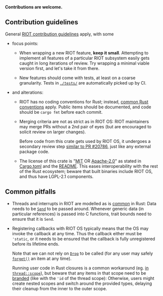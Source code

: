 **Contributions are welcome.**

## Contribution guidelines

General [RIOT contribution guidelines](https://github.com/RIOT-OS/RIOT/blob/master/CONTRIBUTING.md) apply,
with some

* focus points:

    * When wrapping a new RIOT feature, **keep it small**.
      Attempting to implement all features of a particular RIOT subsystem easily gets caught in long iterations of review.
      Try wrapping a minimal viable version first, and let's take it from there.

    * New features should come with tests, at least on a coarse granularity.
      Tests in [`./tests/`](tests) are automatically picked up by CI.

* and alterations:

    * RIOT has no coding conventions for Rust;
      instead, [common Rust conventions](https://doc.rust-lang.org/stable/style-guide/) apply.
      Public items should be documented,
      and code should be `cargo fmt` before each commit.

    * Merging criteria are not as strict as in RIOT OS:
      RIOT maintainers may merge PRs without a 2nd pair of eyes
      (but are encouraged to solicit review on larger changes).

      Before code from this crate gets used by RIOT OS,
      it undergoes a secondary review step [similar to PR #20786](https://github.com/RIOT-OS/RIOT/pull/20786),
      just like any external package code.

    * The license of this crate is "[MIT](https://spdx.org/licenses/MIT.html) OR [Apache-2.0](https://spdx.org/licenses/Apache-2.0.html)" as stated in [Cargo.toml](Cargo.toml) and the [README](README.md).
      This eases interoperability with the rest of the Rust ecosystem;
      beware that built binaries include RIOT OS, and thus have LGPL-2.1 components.

## Common pitfalls

* Threads and interrupts in RIOT are modelled as is [common](https://onevariable.com/blog/interrupts-is-threads/) in Rust:
  Data needs to be [`Send`](https://doc.rust-lang.org/std/marker/trait.Send.html) to be passed around.
  Whenever generic data (in particular references) is passed into C functions,
  trait bounds need to ensure that it is `Send`.

* Registering callbacks with RIOT OS typically means
  that the OS may invoke the callback at any time.
  Thus the callback either must be `'static`,
  or it needs to be ensured that the callback is fully unregistered
  before its lifetime ends.

  Note that we can not rely on [`Drop`](https://doc.rust-lang.org/std/ops/trait.Drop.html) to be called
  (for any user may safely [`forget()`](https://doc.rust-lang.org/std/mem/fn.forget.html) an item at any time).

  Running user code in Rust closures is a common workaround
  (eg. [in `thread::scope`](https://doc.riot-os.org/rustdoc/latest/riot_wrappers/thread/fn.scope.html)),
  but beware that any items in that scope need to be [branded](http://plv.mpi-sws.org/rustbelt/ghostcell/paper.pdf) (like with the `'id` of the thread scope):
  Otherwise, users might create nested scopes and switch around the provided types,
  delaying their cleanup from the inner to the outer scope.
